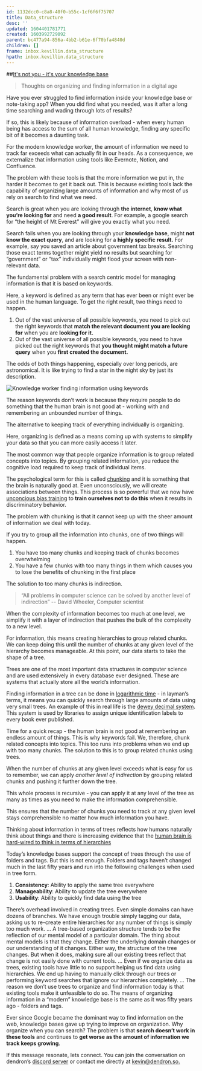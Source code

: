 ```yaml
---
id: 1132dcc0-c8a8-40f0-b55c-1cf6f6f75707
title: Data_structure
desc: ''
updated: 1604401781771
created: 1603992729092
parent: bc477a94-856a-4bb2-b61e-6f70bfa4840d
children: []
fname: inbox.kevillin.data_structure
hpath: inbox.kevillin.data_structure
---
```

\##[It's not you - it's your knowledge base](https://www.kevinslin.com/notes/e1455752-b052-4212-ac6e-cc054659f2bb.html)

> Thoughts on organizing and finding information in a digital age

Have you ever struggled to find information inside your knowledge base or note-taking app? When you did find what you needed, was it after a long time searching and wading through lots of results?

If so, this is likely because of information overload - when every human being has access to the sum of all human knowledge, finding any specific bit of it becomes a daunting task.

For the modern knowledge worker, the amount of information we need to track far exceeds what can actually fit in our heads. As a consequence, we externalize that information using tools like Evernote, Notion, and Confluence.

The problem with these tools is that the more information we put in, the harder it becomes to get it back out. This is because existing tools lack the capability of organizing large amounts of information and why most of us rely on search to find what we need.

Search is great when you are looking through **the internet**, **know what you’re looking for** and need **a good result**. For example, a google search for “the height of Mt Everest” will give you exactly what you need.

Search fails when you are looking through your **knowledge base**, might **not know the exact query**, and are looking for a **highly specific result.** For example, say you saved an article about government tax breaks. Searching those exact terms together might yield no results but searching for “government” or “tax” individually might flood your screen with non-relevant data.

The fundamental problem with a search centric model for managing information is that it is based on keywords.

Here, a keyword is defined as any term that has ever been or might ever be used in the human language. To get the right result, two things need to happen.

1. Out of the vast universe of all possible keywords, you need to pick out the right keywords that **match the relevant document you are looking for** when you are **looking for it.**
2. Out of the vast universe of all possible keywords, you need to have picked out the right keywords that **you thought might match a future query** when you **first created the document.**

The odds of both things happening, especially over long periods, are astronomical. It is like trying to find a star in the night sky by just its description.

![Knowledge worker finding information using keywords](https://www.kevinslin.com/assets/images/4b.jpg)

The reason keywords don’t work is because they require people to do something that the human brain is not good at - working with and remembering an unbounded number of things.

The alternative to keeping track of everything individually is organizing.

Here, organizing is defined as a means coming up with systems to simplify your data so that you can more easily access it later.

The most common way that people organize information is to group related concepts into topics. By grouping related information, you reduce the cognitive load required to keep track of individual items.

The psychological term for this is called [chunking](https://en.wikipedia.org/wiki/Chunking_(psychology)) and it is something that the brain is naturally good at. Even unconsciously, we will create associations between things. This process is so powerful that we now have [unconcious bias training](https://en.wikipedia.org/wiki/Unconscious_bias_training) to **train ourselves not to do this** when it results in discriminatory behavior.

The problem with chunking is that it cannot keep up with the sheer amount of information we deal with today.

If you try to group all the information into chunks, one of two things will happen.

1. You have too many chunks and keeping track of chunks becomes overwhelming
2. You have a few chunks with too many things in them which causes you to lose the benefits of chunking in the first place

The solution to too many chunks is indirection.

> “All problems in computer science can be solved by another level of indirection” -- David Wheeler, Computer scientist

When the complexity of information becomes too much at one level, we simplify it with a layer of indirection that pushes the bulk of the complexity to a new level.

For information, this means creating hierarchies to group related chunks. We can keep doing this until the number of chunks at any given level of the hierarchy becomes manageable. At this point, our data starts to take the shape of a tree.

Trees are one of the most important data structures in computer science and are used extensively in every database ever designed. These are systems that actually store all the world’s information.

Finding information in a tree can be done in [logarithmic time](https://en.wikipedia.org/wiki/B-tree#Time_to_search_a_sorted_file) - in layman’s terms, it means you can quickly search through large amounts of data using very small trees. An example of this in real life is the [dewey decimal system](https://en.wikipedia.org/wiki/Dewey_Decimal_Classification). This system is used by libraries to assign unique identification labels to every book ever published.

Time for a quick recap - the human brain is not good at remembering an endless amount of things. This is why keywords fail. We, therefore, chunk related concepts into topics. This too runs into problems when we end up with too many chunks. The solution to this is to group related chunks using trees.

When the number of chunks at any given level exceeds what is easy for us to remember, we can apply _another level of indirection_ by grouping related chunks and pushing it further down the tree.

This whole process is recursive - you can apply it at any level of the tree as many as times as you need to make the information comprehensible.

This ensures that the number of chunks you need to track at any given level stays comprehensible no matter how much information you have.

Thinking about information in terms of trees reflects how humans naturally think about things and there is increasing evidence that the [human brain is hard-wired to think in terms of hierarchies](https://www.sciencedaily.com/releases/2008/04/080423121430.htm)

Today’s knowledge bases support the concept of trees through the use of folders and tags. But this is not enough. Folders and tags haven’t changed much in the last fifty years and run into the following challenges when used in tree form.

1. **Consistency**: Ability to apply the same tree everywhere
2. **Manageability**: Ability to update the tree everywhere
3. **Usability**: Ability to quickly find data using the tree

There’s overhead involved in creating trees. Even simple domains can have dozens of branches. We have enough trouble simply tagging our data, asking us to re-create entire hierarchies for any number of things is simply too much work.
...
A tree-based organization structure tends to be the reflection of our mental model of a particular domain. The thing about mental models is that they change. Either the underlying domain changes or our understanding of it changes. Either way, the structure of the tree changes. But when it does, making sure all our existing trees reflect that change is not easily done with current tools.
...
Even if we organize data as trees, existing tools have little to no support helping us find data using hierarchies. We end up having to manually click through our trees or performing keyword searches that ignore our hierarchies completely.
...
The reason we don’t use trees to organize and find information today is that existing tools make it unfeasible to do so. The means of organizing information in a “modern” knowledge base is the same as it was fifty years ago - folders and tags.

Ever since Google became the dominant way to find information on the web, knowledge bases gave up trying to improve on organization. Why organize when you can search? The problem is that **search doesn’t work in these tools** and continues to **get worse as the amount of information we track keeps growing**.

If this message resonate, lets connect. You can join the conversation on dendron’s [discord server](https://discord.gg/5HbAv3) or contact me directly at [kevin@dendron.so.](mailto:kevin@dendron.so.)

